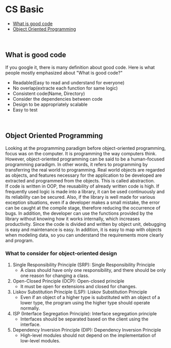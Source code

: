 # CS Basic

* [What is good code](#What-is-good-code)
* [Object Oriented Programming](#Object-Oriented-Programming)


</br>

## What is good code

If you google it, there is many definition about good code. Here is what people mostly emphasized about "What is good code?"

- Readable(Easy to read and understand for everyone)
- No overlap(extracte each function for same logic)
- Consistent code(Name, Directory)
- Consider the dependencies between code
- Design to be appropriately scalable
- Easy to test 
</br>

## Object Oriented Programming

Looking at the programming paradigm before object-oriented programming, focus was on the computer. It is programming the way computers think. However, object-oriented programming can be said to be a human-focused programming paradigm. In other words, it refers to programming by transferring the real world to programming. Real world objects are regarded as objects, and features necessary for the application to be developed are extracted and programmed from the objects. This is called abstraction.
</br>
If code is written in OOP, the reusability of already written code is high. If frequently used logic is made into a library, it can be used continuously and its reliability can be secured. Also, if the library is well made for various exception situations, even if a developer makes a small mistake, the error can be caught at the compile stage, therefore reducing the occurrence of bugs. In addition, the developer can use the functions provided by the library without knowing how it works internally, which increases productivity. Since the code is divided and written by object unit, debugging is easy and maintenance is easy. In addition, it is easy to map with objects when modeling data, so you can understand the requirements more clearly and program.
</br>
### What to consider for object-oriented design

1. Single Responsibility Principle (SRP): Single Responsibility Principle
    - A class should have only one responsibility, and there should be only one reason for changing a class.
2. Open-Closed Principle (OCP): Open-closed principle
    - It must be open for extensions and closed for changes.
3. Liskov Substitution Principle (LSP): Liskov Substitution Principle
    - Even if an object of a higher type is substituted with an object of a lower type, the program using the higher type should operate normally.
4. ISP (Interface Segregation Principle): Interface segregation principle
    - Interfaces should be separated based on the client using the interface.
5. Dependency Inversion Principle (DIP): Dependency Inversion Principle
    - High-level modules should not depend on the implementation of low-level modules.
</br>
